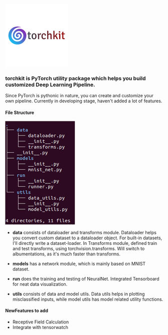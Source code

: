 

![](torchkit.png)


### torchkit is PyTorch utility package which helps you build customized Deep Learning Pipeline.

Since PyTorch is pythonic in nature, you can create and customize your own pipeline. Currently in developing stage, haven't added a lot of features. 


#### File Structure

![](tree_structure.png)

* **data** consists of dataloader and transforms module. Dataloader helps you convert custom dataset to a dataloader object. For built-in datasets, I'll directly write a dataset-loader. In Transforms module, defined train and test transforms, using torchvision.transforms. Will switch to albumentations, as it's much faster than transforms.

* **models** has a network module, which is mainly based on MNIST dataset. 

* **run** does the training and testing of NeuralNet. Integrated Tensorboard for neat data visualization.

* **utils** consists of data and model utils. Data utils helps in plotting misclassified inputs, while model utils has model related utility functions.

#### NewFeatures to add

* Receptive Field Calculation
* Integrate with tensorwatch
